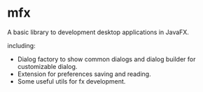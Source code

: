 # mfx

A basic library to development desktop applications in JavaFX.

including:

* Dialog factory to show common dialogs and dialog builder for customizable dialog.
* Extension for preferences saving and reading.
* Some useful utils for fx development.